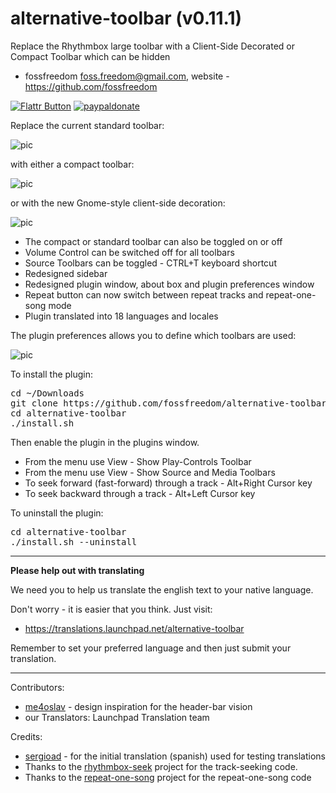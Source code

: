 alternative-toolbar (v0.11.1)
==================

Replace the Rhythmbox large toolbar with a Client-Side Decorated or Compact Toolbar which can be hidden

 - fossfreedom <foss.freedom@gmail.com>, website - https://github.com/fossfreedom

[![Flattr Button](http://api.flattr.com/button/button-compact-static-100x17.png "Flattr This!")](http://flattr.com/thing/1811704/ "fossfreedom")  [![paypaldonate](https://www.paypalobjects.com/en_GB/i/btn/btn_donate_SM.gif)](https://www.paypal.com/cgi-bin/webscr?cmd=_s-xclick&hosted_button_id=KBV682WJ3BDGL)

Replace the current standard toolbar:

![pic](http://i.imgur.com/PBFaxuv.png)

with either a compact toolbar:

![pic](http://i.imgur.com/qGEkD4X.png)

or with the new Gnome-style client-side decoration:

![pic](http://i.imgur.com/Q5o9FaE.png)

 - The compact or standard toolbar can also be toggled on or off
 - Volume Control can be switched off for all toolbars
 - Source Toolbars can be toggled - CTRL+T keyboard shortcut
 - Redesigned sidebar
 - Redesigned plugin window, about box and plugin preferences window
 - Repeat button can now switch between repeat tracks and repeat-one-song mode
 - Plugin translated into 18 languages and locales

The plugin preferences allows you to define which toolbars are used:

![pic](http://i.imgur.com/xWCyz3R.png)

To install the plugin:

<pre>
cd ~/Downloads
git clone https://github.com/fossfreedom/alternative-toolbar.git
cd alternative-toolbar
./install.sh
</pre>

Then enable the plugin in the plugins window.

 - From the menu use View - Show Play-Controls Toolbar
 - From the menu use View - Show Source and Media Toolbars
 - To seek forward (fast-forward) through a track - Alt+Right Cursor key
 - To seek backward through a track - Alt+Left Cursor key
 
To uninstall the plugin:

<pre>
cd alternative-toolbar
./install.sh --uninstall
</pre>

<hr/>

**Please help out with translating**

We need you to help us translate the english text to your native language.

Don't worry - it is easier that you think. Just visit:

 - https://translations.launchpad.net/alternative-toolbar

Remember to set your preferred language and then just submit your translation.

-------

Contributors:

 - [me4oslav](https://github.com/me4oslav) - design inspiration for the header-bar vision
 - our Translators: Launchpad Translation team
 
Credits:

 - [sergioad](https://github.com/sergioad) - for the initial translation (spanish) used for testing translations
 - Thanks to the [rhythmbox-seek](https://github.com/cgarvey/rhythmbox-seek) project for the track-seeking code.
 - Thanks to the [repeat-one-song](https://launchpad.net/repeat-one-song) project for the repeat-one-song code
